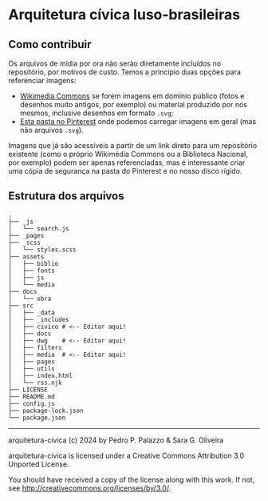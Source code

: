 # Arquitetura cívica luso-brasileiras #

## Como contribuir

Os arquivos de mídia por ora não serão diretamente incluídos no
repositório, por motivos de custo. Temos a princípio duas opções para
referenciar imagens:

- [Wikimedia Commons](https://commons.wikimedia.org) se forem imagens em
  domínio público (fotos e desenhos muito antigos, por exemplo) ou
  material produzido por nós mesmos, inclusive desenhos em formato
  `.svg`;
- [Esta pasta no Pinterest](https://www.pinterest.pt/abacoarq/arquitetura-tradicional/arquitetura-c%C3%ADvica/)
  onde podemos carregar imagens em geral (mas não arquivos `.svg`).

Imagens que já são acessíveis a partir de um link direto para um
repositório existente (como o próprio Wikimédia Commons ou a Biblioteca
Nacional, por exemplo) podem ser apenas referenciadas, mas é
interessante criar uma cópia de segurança na pasta do Pinterest e no
nosso disco rígido.

## Estrutura dos arquivos ##

    .
    ├── _js
    │   └── search.js
    ├── _pages
    ├── _scss
    │   └── styles.scss
    ├── assets
    │   ├── biblio
    │   ├── fonts
    │   ├── js
    │   └── media
    ├── docs
    │   └── obra
    ├── src
    │   ├── _data
    │   ├── _includes
    │   ├── civico # <-- Editar aqui!
    │   ├── docs
    │   ├── dwg    # <-- Editar aqui!
    │   ├── filters
    │   ├── media  # <-- Editar aqui!
    │   ├── pages
    │   ├── utils
    │   ├── index.html
    │   └── rss.njk
    ├── LICENSE
    ├── README.md
    ├── config.js
    ├── package-lock.json
    └── package.json

------------

 arquitetura-civica (c) 2024 by Pedro P. Palazzo & Sara G. Oliveira
 
 arquitetura-civica is licensed under a
 Creative Commons Attribution 3.0 Unported License.
 
 You should have received a copy of the license along with this
 work.  If not, see <http://creativecommons.org/licenses/by/3.0/>.
